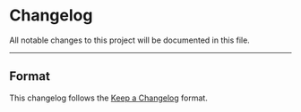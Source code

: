 # Changelog

All notable changes to this project will be documented in this file.

---

## Format  
This changelog follows the [Keep a Changelog](https://keepachangelog.com/en/1.0.0/) format.  
